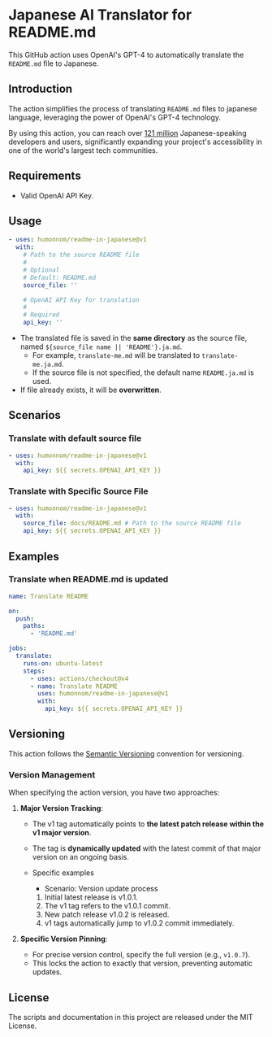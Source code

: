 # Japanese AI Translator for README.md

This GitHub action uses OpenAI's GPT-4 to automatically translate the `README.md` file to Japanese.

## Introduction

The action simplifies the process of translating `README.md` files to japanese language, leveraging
the power of OpenAI's GPT-4 technology.

By using this action, you can reach over [121 million](https://pontoon.mozilla.org/ja/)
Japanese-speaking developers and users, significantly expanding your project's accessibility in one of the world's
largest tech communities.

<!--
### Japanese-Specific Notes

This action has been optimized with special considerations for Japanese translation:

- Enhanced handling of Japanese language nuances
- Improved context preservation during translation
- Specialized processing for markdown in Japanese context

### Other Features

- **Markdown Preservation**: Maintains original markdown formatting during translation
- **Easy Integration**: Simple setup with minimal configuration
-->

## Requirements

- Valid OpenAI API Key.

<!--
## Documentation

See the official documentation for more information:
- English: [Link to English documentation]
- Japanese: [Link to Japanese documentation]
-->

## Usage

```yaml
- uses: humonnom/readme-in-japanese@v1
  with:
    # Path to the source README file
    #
    # Optional
    # Default: README.md
    source_file: ''

    # OpenAI API Key for translation 
    #
    # Required
    api_key: ''  
```

- The translated file is saved in the **same directory** as the source file,
  named `${source_file name || 'README'}.ja.md`.
    - For example, `translate-me.md` will be translated to `translate-me.ja.md`.
    - If the source file is not specified, the default name `README.ja.md` is used.
- If file already exists, it will be **overwritten**.

## Scenarios

<!--
Comments: Commented out for now, will be added in future updates 
* [Translate with default source file](#translate-with-default-source-file)
* [Translate with Specific Source File](#translate-with-specific-source-file)
-->

### Translate with default source file

```yaml
- uses: humonnom/readme-in-japanese@v1
  with:
    api_key: ${{ secrets.OPENAI_API_KEY }}
```

### Translate with Specific Source File

```yaml
- uses: humonnom/readme-in-japanese@v1
  with:
    source_file: docs/README.md # Path to the source README file
    api_key: ${{ secrets.OPENAI_API_KEY }}
```

## Examples

<!--
* [Translate when README.md is updated](#translate-readme-to-japanese-when-readmemd-is-updated)
-->

### Translate when README.md is updated

```yaml
name: Translate README

on:
  push:
    paths:
      - 'README.md'

jobs:
  translate:
    runs-on: ubuntu-latest
    steps:
      - uses: actions/checkout@v4
      - name: Translate README
        uses: humonnom/readme-in-japanese@v1
        with:
          api_key: ${{ secrets.OPENAI_API_KEY }}
```

<!--
## Contributing

Please check CONTRIBUTING.md before making a contribution.
-->

## Versioning

This action follows the [Semantic Versioning](https://semver.org/) convention for versioning.

### Version Management

When specifying the action version, you have two approaches:

1. **Major Version Tracking**:
    * The v1 tag automatically points to **the latest patch release within the v1 major version**.
    * The tag is **dynamically updated** with the latest commit of that major version on an ongoing basis.
    * Specific examples
        * Scenario: Version update process

        1. Initial latest release is v1.0.1.
        2. The v1 tag refers to the v1.0.1 commit.
        3. New patch release v1.0.2 is released.
        4. v1 tags automatically jump to v1.0.2 commit immediately.


2. **Specific Version Pinning**:
    - For precise version control, specify the full version (e.g., `v1.0.7`).
    - This locks the action to exactly that version, preventing automatic updates.

## License

The scripts and documentation in this project are released under the MIT License.

